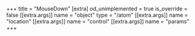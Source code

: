 +++
title = "MouseDown"
[extra]
od_unimplemented = true
is_override = false
[[extra.args]]
name = "object"
type = "/atom"
[[extra.args]]
name = "location"
[[extra.args]]
name = "control"
[[extra.args]]
name = "params"
+++
